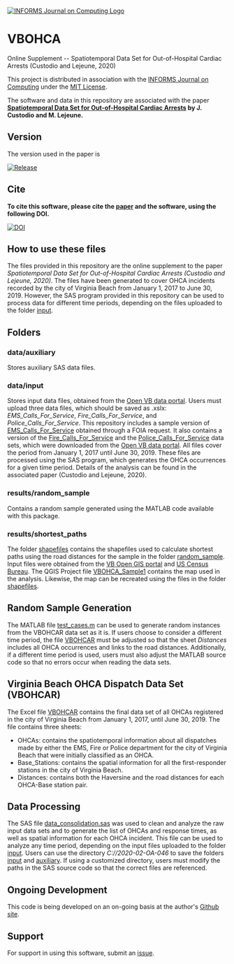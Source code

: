 [![INFORMS Journal on Computing Logo](https://INFORMSJoC.github.io/logos/INFORMS_Journal_on_Computing_Header.jpg)](https://pubsonline.informs.org/journal/ijoc)

# VBOHCA

Online Supplement -- Spatiotemporal Data Set for Out-of-Hospital Cardiac Arrests (Custodio and Lejeune, 2020)

This project is distributed in association with the [INFORMS Journal on
Computing](https://pubsonline.informs.org/journal/ijoc) under the [MIT License](LICENSE).

The software and data in this repository are associated with the paper **[Spatiotemporal Data Set for Out-of-Hospital Cardiac Arrests](https://doi.org/10.1287/ijoc.2019.0934) by J. Custodio and M. Lejeune.**

## Version

The version used in the paper is

[![Release](https://img.shields.io/github/v/release/INFORMSJoC/Template?sort=semver)](https://github.com/janielecustodio/2020-02-OA-046/releases)

## Cite

**To cite this software, please cite the [paper](https://doi.org/10.1287/ijoc.2019.0934) and the software, using the following DOI.**

[![DOI](https://zenodo.org/badge/285853815.svg)](https://zenodo.org/badge/latestdoi/285853815)

## How to use these files
The files provided in this repository are the online supplement to the paper *Spatiotemporal Data Set for Out-of-Hospital Cardiac Arrests (Custodio and Lejeune, 2020)*. The files have been generated to cover OHCA incidents recorded by the city of Virginia Beach from January 1, 2017 to June 30, 2019. However, the SAS program provided in this repository can be used to process data for different time periods, depending on the files uploaded to the folder [input](data/input).

## Folders
### data/auxiliary
Stores auxiliary SAS data files.
### data/input
Stores input data files, obtained from the [Open VB data portal](https://data.vbgov.com/). Users must upload three data files, which should be saved as .xslx: *EMS_Calls_For_Service*, *Fire_Calls_For_Service*, and *Police_Calls_For_Service*. This repository includes a sample version of [EMS_Calls_For_Service]( 2020-02-OA-046/data/input/EMS_Calls_For_Service.xlsx) obtained through a FOIA request. It also contains a version of the [Fire_Calls_For_Service](2020-02-OA-046/data/input/Fire_Calls_For_Service.xlsx) and the [Police_Calls_For_Service](2020-02-OA-046/data/input/Police_Calls_For_Service.xlsx) data sets, which were downloaded from the [Open VB data portal](https://data.vbgov.com/). All files cover the period from January 1, 2017 until June 30, 2019. These files are processed using the SAS program, which generates the OHCA occurrences for a given time period. Details of the analysis can be found in the associated paper (Custodio and Lejeune, 2020).

### results/random_sample
Contains a random sample generated using the MATLAB code available with this package.

### results/shortest_paths
The folder [shapefiles](results/shortest_paths/shapefiles) contains the shapefiles used to calculate shortest paths using the road distances for the sample in the folder [random_sample](results/random_sample). Input files were obtained from the [VB Open GIS portal](https://gis.data.vbgov.com/) and [US Census Bureau](https://data.gov/organization/census-gov/). The QGIS Project file [VBOHCA_Sample1](results/shortest_paths/VBOHCA_sample1.qgz) contains the map used in the analysis. Likewise, the map can be recreated using the files in the folder [shapefiles](results/shortest_paths/shapefiles).

## Random Sample Generation
The MATLAB file [test_cases.m](scripts/test_cases.m) can be used to generate random instances from the VBOHCAR data set as it is. If users choose to consider a different time period, the file [VBOHCAR](results/VBOHCAR.xlsx) must be adjusted so that the sheet *Distances* includes all OHCA occurrences and links to the road distances. Additionally, if a different time period is used, users must also adjust the MATLAB source code so that no errors occur when reading the data sets.

## Virginia Beach OHCA Dispatch Data Set (VBOHCAR)
The Excel file [VBOHCAR](results/VBOHCAR.xlsx) contains the final data set of all OHCAs registered in the city of Virginia Beach from January 1, 2017, until June 30, 2019. The file contains three sheets:
- OHCAs: contains the spatiotemporal information about all dispatches made by either the EMS, Fire or Police department for the city of Virginia Beach that were initially classified as an OHCA.
- Base_Stations: contains the spatial information for all the first-responder stations in the city of Virginia Beach.
- Distances: contains both the Haversine and the road distances for each OHCA-Base station pair.

## Data Processing
The SAS file [data_consolidation.sas](scripts/data_consolidation.sas) was used to clean and analyze the raw input data sets and to generate the list of OHCAs and response times, as well as spatial information for each OHCA incident. This file can be used to analyze any time period, depending on the input files uploaded to the folder [input](data/input). Users can use the directory *C://2020-02-OA-046* to save the folders [input](data/input) and [auxiliary](data/auxiliary). If using a customized directory, users must modify the paths in the SAS source code so that the correct files are referenced.

## Ongoing Development

This code is being developed on an on-going basis at the author's
[Github site](https://github.com/janielecustodio/VBOHCA).

## Support

For support in using this software, submit an
[issue](https://github.com/janielecustodio/2020-02-OA-046/issues).
